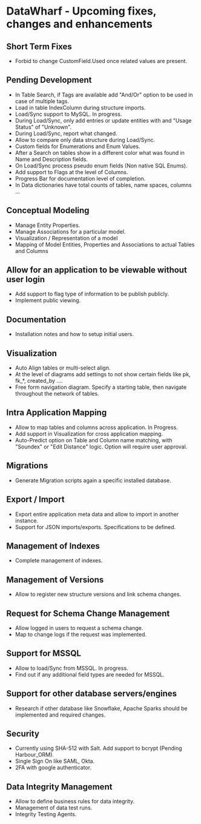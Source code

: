 # DataWharf - Upcoming fixes, changes and enhancements

## Short Term Fixes
- Forbid to change CustomField.Used once related values are present.

## Pending Development
- In Table Search, if Tags are available add "And/Or" option to be used in case of multiple tags.
- Load in table IndexColumn during structure imports.
- Load/Sync support to MySQL. In progress.
- During Load/Sync, only add entries or update entities with and "Usage Status" of "Unknown".
- During Load/Sync, report what changed.
- Allow to compare only data structure during Load/Sync.
- Custom fields for Enumerations and Enum Values.
- After a Search on tables show in a different color what was found in Name and Description fields.
- On Load/Sync process pseudo enum fields (Non native SQL Enums).
- Add support to Flags at the level of Columns.
- Progress Bar for documentation level of completion.
- In Data dictionaries have total counts of tables, name spaces, columns ...

## Conceptual Modeling
- Manage Entity Properties.
- Manage Associations for a particular model.
- Visualization / Representation of a model
- Mapping of Model Entities, Properties and Associations to actual Tables and Columns

## Allow for an application to be viewable without user login
- Add support to flag type of information to be publish publicly.
- Implement public viewing.

## Documentation
- Installation notes and how to setup initial users.

## Visualization
- Auto Align tables or multi-select align.
- At the level of diagrams add settings to not show certain fields like pk, fk_*, created_by ....
- Free form navigation diagram. Specify a starting table, then navigate throughout the network of tables.

## Intra Application Mapping
- Allow to map tables and columns across application. In Progress.
- Add support in Visualization for cross application mapping.
- Auto-Predict option on Table and Column name matching, with "Soundex" or "Edit Distance" logic. Option will require user approval.

## Migrations
- Generate Migration scripts again a specific installed database.

## Export / Import
- Export entire application meta data and allow to import in another instance.
- Support for JSON imports/exports. Specifications to be defined.

## Management of Indexes
- Complete management of indexes.

## Management of Versions
- Allow to register new structure versions and link schema changes.

## Request for Schema Change Management
- Allow logged in users to request a schema change. 
- Map to change logs if the request was implemented.

## Support for MSSQL
- Allow to load/Sync from MSSQL. In progress.
- Find out if any additional field types are needed for MSSQL.

## Support for other database servers/engines
- Research if other database like Snowflake, Apache Sparks should be implemented and required changes.

## Security
- Currently using SHA-512 with Salt. Add support to bcrypt (Pending Harbour_ORM).
- Single Sign On like SAML, Okta.
- 2FA with google authenticator.

## Data Integrity Management
- Allow to define business rules for data integrity.
- Management of data test runs.
- Integrity Testing Agents.
